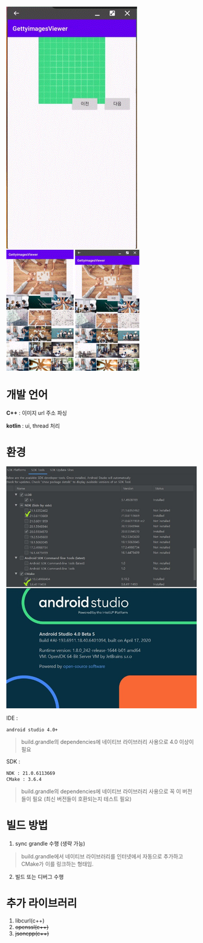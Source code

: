
![](./ani1.gif) ![](./ani2.gif) ![](./ani3.gif)

# 개발 언어
**C++** : 이미지 url 주소 파싱

**kotlin** : ui, thread 처리

# 환경
![](./check1.jpg)
![](./check2.jpg)

IDE : 

    android studio 4.0+
> build.grandle의 dependencies에 네이티브 라이브러리 사용으로 4.0 이상이 필요

SDK :

    NDK : 21.0.6113669
    CMake : 3.6.4
> build.grandle의 dependencies에 네이티브 라이브러리 사용으로 꼭 이 버전들이 필요 (최신 버전들이 호환되는지 테스트 필요)

# 빌드 방법
1. sync grandle 수행 (생략 가능)
> build.grandle에서 네이티브 라이브러리를 인터넷에서 자동으로 추가하고
> CMake가 이를 링크하는 형태임.
2. 빌드 또는 디버그 수행


# 추가 라이브러리
1. libcurl(c++)
1. ~~openssl(c++)~~
1. ~~jsoncpp(c++)~~